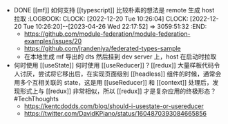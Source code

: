- DONE [[mf]] 如何支持 [[typescript]] 比较朴素的想法是 remote 生成 host 拉取
  :LOGBOOK:
  CLOCK: [2022-12-20 Tue 10:26:04]
  CLOCK: [2022-12-20 Tue 10:26:20]--[2023-04-26 Wed 22:17:52] =>  3059:51:32
  :END:
	- https://github.com/module-federation/module-federation-examples/issues/20
	- https://github.com/jrandeniya/federated-types-sample
	- 在本地生成 mf 导出的 dts 然后挂到 dev server 上，host 在启动时拉取
- 何时使用 [[useState]] 何时使用 [[useReducer]] ? [[redux]] 大量样板代码令人讨厌，尝试将它移出后，在实现页面级别 [[headless]] 组件的时候，通常会用多个互相关联的 state，这是用 [[useReducer]] 和 [[context]] 处理后，发现形式上与 [[redux]] 非常相似，所以 [[redux]] 才是复杂应用的终极形态？#TechThoughts
	- https://kentcdodds.com/blog/should-i-usestate-or-usereducer
	- https://twitter.com/DavidKPiano/status/1604870393084665856
